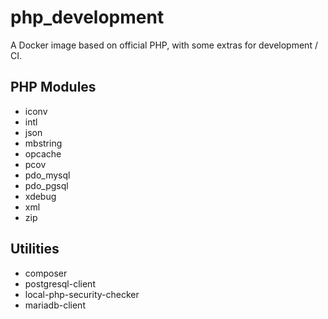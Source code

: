# php_development
A Docker image based on official PHP, with some extras for development / CI.

## PHP Modules
- iconv
- intl
- json
- mbstring
- opcache
- pcov
- pdo_mysql
- pdo_pgsql
- xdebug
- xml
- zip

## Utilities
- composer
- postgresql-client
- local-php-security-checker
- mariadb-client